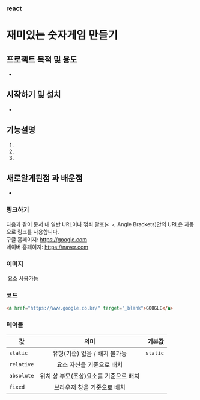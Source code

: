 ### react

# 재미있는 숫자게임 만들기
## 프로젝트 목적 및 용도
- 
## 시작하기 및 설치
-  
## 기능설명
1. 
2. 
3. 
## 새로알게된점 과 배운점
- 


### 링크하기


다음과 같이 문서 내 일반 URL이나 꺾쇠 괄호(`< >`, Angle Brackets)안의 URL은 자동으로 링크를 사용합니다.<br>
구글 홈페이지: https://google.com <br>
네이버 홈페이지: <https://naver.com>

### 이미지

[logo]: http://www.aaa.com/aaa/aaa/2.jpg "To go sample."
<img> 요소 사용가능

 ### 코드
 ```html
<a href="https://www.google.co.kr/" target="_blank">GOOGLE</a>
```

### 테이블
| 값 | 의미 | 기본값 |
|---|:---:|---:|
| `static` | 유형(기준) 없음 / 배치 불가능 | `static` |
| `relative` | 요소 자신을 기준으로 배치 |  |
| `absolute` | 위치 상 부모(조상)요소를 기준으로 배치 |  |
| `fixed` | 브라우저 창을 기준으로 배치 |  |
